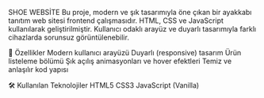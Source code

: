 SHOE WEBSİTE
Bu proje, modern ve şık tasarımıyla öne çıkan bir ayakkabı tanıtım web sitesi frontend çalışmasıdır. HTML, CSS ve JavaScript kullanılarak geliştirilmiştir. Kullanıcı odaklı arayüz ve duyarlı tasarımıyla farklı cihazlarda sorunsuz görüntülenebilir.

🚀 Özellikler
Modern kullanıcı arayüzü
Duyarlı (responsive) tasarım
Ürün listeleme bölümü
Şık açılış animasyonları ve hover efektleri
Temiz ve anlaşılır kod yapısı


🛠️ Kullanılan Teknolojiler
HTML5
CSS3
JavaScript (Vanilla)
